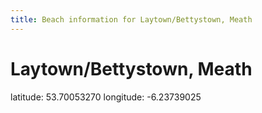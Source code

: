 ```yaml
---
title: Beach information for Laytown/Bettystown, Meath
---
```

# Laytown/Bettystown, Meath 

<div class="location-info">latitude: 53.70053270 longitude: -6.23739025</div>
<div id="met-eireann-warnings"></div>
<div></div>
